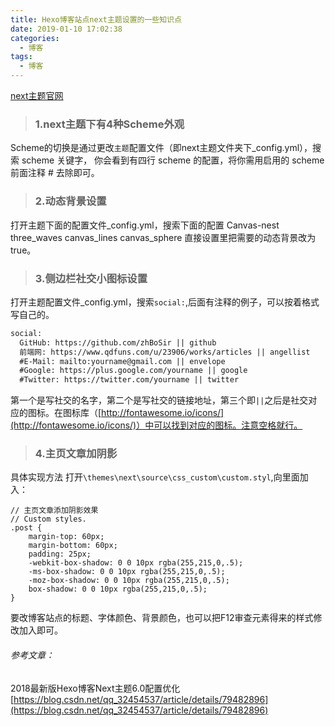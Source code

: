```yaml
---
title: Hexo博客站点next主题设置的一些知识点
date: 2019-01-10 17:02:38
categories:
  - 博客
tags:
  - 博客
---
```


[next主题官网](http://theme-next.iissnan.com/)

> ### **1.next主题下有4种Scheme外观**

Scheme的切换是通过更改<code>主题</code>配置文件（即next主题文件夹下_config.yml），搜索 scheme 关键字， 你会看到有四行 scheme 的配置，将你需用启用的 scheme 前面注释 # 去除即可。
> ### **2.动态背景设置**

打开主题下面的配置文件_config.yml，搜索下面的配置
Canvas-nest
three_waves
canvas_lines
canvas_sphere
直接设置里把需要的动态背景改为true。
> ### **3.侧边栏社交小图标设置**

打开主题配置文件_config.yml，搜索<code>social:</code>,后面有注释的例子，可以按着格式写自己的。
```html
social:
  GitHub: https://github.com/zhBoSir || github
  前端网: https://www.qdfuns.com/u/23906/works/articles || angellist
  #E-Mail: mailto:yourname@gmail.com || envelope
  #Google: https://plus.google.com/yourname || google
  #Twitter: https://twitter.com/yourname || twitter
```
第一个是写社交的名字，第二个是写社交的链接地址，第三个即<code>||</code>之后是社交对应的图标。在图标库（[http://fontawesome.io/icons/](http://fontawesome.io/icons/)）中可以找到对应的图标。注意空格就行。 
> ### **4.主页文章加阴影**

具体实现方法 
打开<code>\themes\next\source\css\_custom\custom.styl</code>,向里面加入：
```
// 主页文章添加阴影效果
// Custom styles.
.post {
	margin-top: 60px;
	margin-bottom: 60px;
	padding: 25px;
	-webkit-box-shadow: 0 0 10px rgba(255,215,0,.5);
	-ms-box-shadow: 0 0 10px rgba(255,215,0,.5);
	-moz-box-shadow: 0 0 10px rgba(255,215,0,.5);
	box-shadow: 0 0 10px rgba(255,215,0,.5);
}
```
要改博客站点的标题、字体颜色、背景颜色，也可以把F12审查元素得来的样式修改加入即可。


###### 参考文章：

2018最新版Hexo博客Next主题6.0配置优化
[https://blog.csdn.net/qq_32454537/article/details/79482896](https://blog.csdn.net/qq_32454537/article/details/79482896)